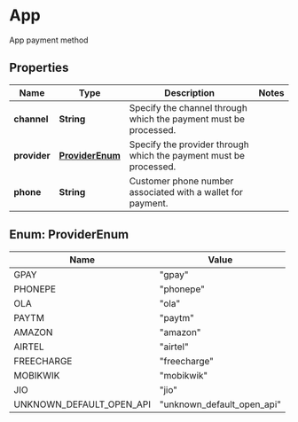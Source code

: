 

# App

App payment method

## Properties

| Name | Type | Description | Notes |
|------------ | ------------- | ------------- | -------------|
|**channel** | **String** | Specify the channel through which the payment must be processed. |  |
|**provider** | [**ProviderEnum**](#ProviderEnum) | Specify the provider through which the payment must be processed. |  |
|**phone** | **String** | Customer phone number associated with a wallet for payment. |  |



## Enum: ProviderEnum

| Name | Value |
|---- | -----|
| GPAY | &quot;gpay&quot; |
| PHONEPE | &quot;phonepe&quot; |
| OLA | &quot;ola&quot; |
| PAYTM | &quot;paytm&quot; |
| AMAZON | &quot;amazon&quot; |
| AIRTEL | &quot;airtel&quot; |
| FREECHARGE | &quot;freecharge&quot; |
| MOBIKWIK | &quot;mobikwik&quot; |
| JIO | &quot;jio&quot; |
| UNKNOWN_DEFAULT_OPEN_API | &quot;unknown_default_open_api&quot; |



